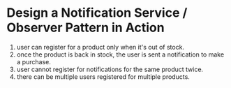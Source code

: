 # Design a Notification Service / Observer Pattern in Action

1. user can register for a product only when it's out of stock.
2. once the product is back in stock, the user is sent a notification to make a purchase.
3. user cannot register for notifications for the same product twice.
4. there can be multiple users registered for multiple products.